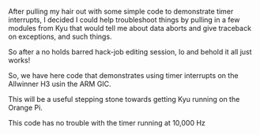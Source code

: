 After pulling my hair out with some simple code
to demonstrate timer interrupts, I decided I could
help troubleshoot things by pulling in a few modules
from Kyu that would tell me about data aborts and give
traceback on exceptions, and such things.

So after a no holds barred hack-job editing session,
lo and behold it all just works!

So, we have here code that demonstrates using timer
interrupts on the Allwinner H3 usin the ARM GIC.

This will be a useful stepping stone towards getting
Kyu running on the Orange Pi.

This code has no trouble with the timer running at
    10,000 Hz
